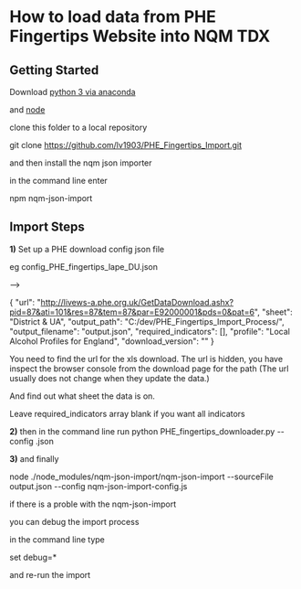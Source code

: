 

# How to load data from PHE Fingertips Website into NQM TDX

## Getting Started

 
Download [python 3 via anaconda](https://www.continuum.io/downloads)

and [node](https://nodejs.org/en/download/)


clone this folder to a local repository

git clone https://github.com/lv1903/PHE_Fingertips_Import.git


and then install the nqm json importer

in the command line enter

npm nqm-json-import




## Import Steps

**1)** Set up a PHE download config json file

eg config_PHE_fingertips_lape_DU.json

-->

{
    "url": "http://livews-a.phe.org.uk/GetDataDownload.ashx?pid=87&ati=101&res=87&tem=87&par=E92000001&pds=0&pat=6", 
    "sheet": "District & UA", 
    "output_path": "C:/dev/PHE_Fingertips_Import_Process/", 
	"output_filename": "output.json",
    "required_indicators": [],
	"profile": "Local Alcohol Profiles for England",
	"download_version": ""
}

You need to find the url for the xls download.
The url is hidden, you have inspect the browser console from the download page for the path
(The url usually does not change when they update the data.)


And find out what sheet the data is on.


Leave required_indicators array blank if you want all indicators


**2)** then in the command line run
python PHE_fingertips_downloader.py --config <config name>.json


**3)** and finally

node ./node_modules/nqm-json-import/nqm-json-import --sourceFile output.json --config nqm-json-import-config.js


if there is a proble with the nqm-json-import

you can debug the import process

in the command line type

set debug=*

and re-run the import















